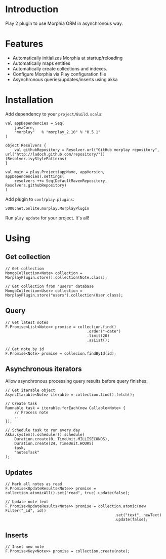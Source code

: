 Introduction
============

Play 2 plugin to use Morphia ORM in asynchronous way.


Features
========

* Automatically initializes Morphia at startup/reloading
* Automatically maps entities
* Automatically create collections and indexes.
* Configure Morphia via Play configuration file
* Asynchronous queries/updates/inserts using akka

Installation
============

Add dependency to your `project/Build.scala`:
  
	val appDependencies = Seq(
		javaCore,
		"morplay"   % "morplay_2.10" % "0.5.1"
	)
	
	object Resolvers {
		val githubRepository = Resolver.url("GitHub morplay repository", url("http://ladoch.github.com/repository/"))(Resolver.ivyStylePatterns)
	}
	
	val main = play.Project(appName, appVersion, appDependencies).settings(
		resolvers ++= Seq(DefaultMavenRepository, Resolvers.githubRepository)
	)

Add plugin to `conf/play.plugins`:

	5000:net.onlite.morplay.MorplayPlugin

Run `play update` for your project. It's all!


Using
=====

Get collection
--------------

	// Get collection
	MongoCollection<Note> collection = MorplayPlugin.store().collection(Note.class);
	
	// Get collection from "users" database
	MongoCollection<User> collection = MorplayPlugin.store("users").collection(User.class);
	

Query
--------

	// Get latest notes
	F.Promise<List<Note>> promise = collection.find()
										.order("-date")
										.limit(20)
										.asList();
											
	// Get note by id
	F.Promise<Note> promise = collecion.findById(id);

Asynchronous iterators
----------------------

Allow asynchronous processing query results before query finishes:

	// Get iterable object
	AsyncItarable<Note> iterable = collection.find().fetch();
	
	// Create task
	Runnable task = iterable.forEach(new Callable<Note> {
		// Process note
		...
	});
	
	// Schedule task to run every day
	Akka.system().scheduler().schedule(
  		Duration.create(0, TimeUnit.MILLISECONDS),
  		Duration.create(24, TimeUnit.HOURS)
  		task, 
  		"notesTask"
  	);


Updates
-------
	
	// Mark all notes as read
	F.Promise<UpdateResults<Note>> promise = collection.atomicAll().set("read", true).update(false);
	
	// Update note text
	F.Promise<UpdateResults<Note>> promise = collection.atomic(new Filter("_id", id))
													.set("text", newText)
													.update(false);

Inserts
-------

	// Inset new note
	F.Promise<Key<Note>> promise = collection.create(note);
	

	
		
